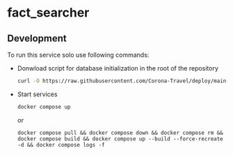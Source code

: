 # fact_searcher

## Development

To run this service solo use following commands:
* Donwload script for database initialization in the root of the repository
  ```sh
  curl -O https://raw.githubusercontent.com/Corona-Travel/deploy/main/mongo-init.js
  ```
* Start services
  ```sh
  docker compose up
  ```
  or
  
      docker compose pull && docker compose down && docker compose rm && docker compose build && docker compose up --build --force-recreate -d && docker compose logs -f
